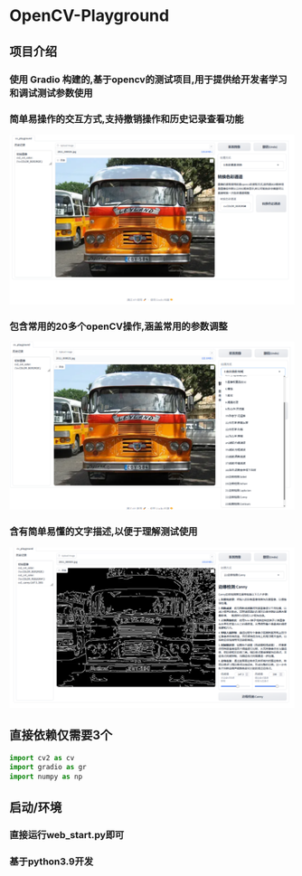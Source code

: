 # OpenCV-Playground

## 项目介绍
### 使用 Gradio 构建的,基于opencv的测试项目,用于提供给开发者学习和调试测试参数使用
### 简单易操作的交互方式,支持撤销操作和历史记录查看功能
![img.png](docs/img.png)
### 包含常用的20多个openCV操作,涵盖常用的参数调整
![img_1.png](docs/img_1.png)
### 含有简单易懂的文字描述,以便于理解测试使用
![img_2.png](docs/img_2.png)

## 直接依赖仅需要3个
```python
import cv2 as cv
import gradio as gr
import numpy as np
```

## 启动/环境
### 直接运行web_start.py即可
### 基于python3.9开发